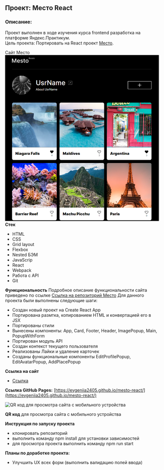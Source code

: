 ## Проект: Место React

### Описание:
Проект выполнен в ходе изучения курса frontend разработка на платформе Яндекс.Практикум.</br>
Цель проекта: Портировать на React проект [Место](https://github.com/Evgeniia2405/mesto). 

Сайт Место</br>
![](/src/images/ImgPage.png)
**Стек**
- HTML
- CSS
- Grid layout
- Flexbox
- Nested БЭМ
- JavaScrip
- React
- Webpack
- Работа с API
- Git

**Функциональность**
Подробное описание функциональности сайта приведено по ссылке [Ссылка на репозиторий Место](https://github.com/Evgeniia2405/mesto)
Для данного проекта были выполнены следующие шаги:
- Создан новый проект на Create React App
- Портирована размтка, копированием HTML и конвертацией его в JSX
- Портированы стили
- Вынесены компоненты: App, Card, Footer, Header, ImagePopup, Main, PopupWithForm
- Портирован модуль API
- Создан контекст текущего пользователя
- Реализованы Лайки и удаление карточек
- Созданы функциональные компоненты EditProfilePopup, EditAvatarPopup, AddPlacePopup

**Ссылка на сайт**

- [Ссылка](https://evgeniia2405.github.io/mesto-react/)

**Ссылка GitHub Pages:**
[https://evgeniia2405.github.io/mesto-react/](https://evgeniia2405.github.io/mesto-react/)

![QR код для просмотра сайта с мобильного устройства](http://qrcoder.ru/code/?http%3A%2F%2Flocalhost%3A3000%2Fmesto-react&4&0)

**QR код** для просмотра сайта с мобильного устройства

**Инструкция по запуску проекта**
- клонировать репозиторий
- выполнить команду npm install для установки зависимостей
- для просмотра проекта выполнить команду npm run start

**Планы по доработке проекта:**
- Улучшить UX всех форм (выполнить валидацию полей ввода)
